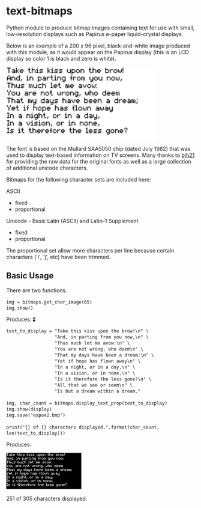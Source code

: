 # text-bitmaps
Python module to produce bitmap images containing text for use with small, low-resolution displays such as Papirus e-paper liquid-crystal displays.

Below is an example of a 200 x 96 pixel, black-and-white image produced with this module, as it would appear on the Papirus display (this is an LCD display so color 1 is black and zero is white).

<IMG SRC="eapoe.bmp" width="400">

The font is based on the Mullard SAA5050 chip (dated July 1982) that was used to display text-based information on TV screens. Many thanks to [bjh21](http://bjh21.me.uk/bedstead/) for providing the raw data for the original fonts as well as a large collection of additional unicode characters.

Bitmaps for the following character sets are included here:

ASCII
- fixed
- proportional

Unicode - Basic Latin (ASCII) and Latin-1 Supplement
- fixed
- proportional

The proportional set allow more characters per line because certain characters ('i', 'j', etc) have been trimmed.

## Basic Usage

There are two functions.

```
img = bitmaps.get_char_image(65)
img.show()
```

Produces:
<IMG SRC="ascii/fixed/chr_0x0041.bmp">


```
text_to_display = "Take this kiss upon the brow!\n" \
                  "And, in parting from you now,\n" \
                  "Thus much let me avow:\n" \
                  "You are not wrong, who deem\n" \
                  "That my days have been a dream;\n" \
                  "Yet if hope has flown away\n" \
                  "In a night, or in a day,\n" \
                  "In a vision, or in none,\n" \
                  "Is it therefore the less gone?\n" \
                  "All that we see or seem\n" \
                  "Is but a dream within a dream."

img, char_count = bitmaps.display_text_prop(text_to_display)
img.show(display)
img.save("eapoe2.bmp")

print("{} of {} characters displayed.".format(char_count, len(text_to_display)))
```

Produces:

<IMG SRC="eapoe2.bmp">

251 of 305 characters displayed.
